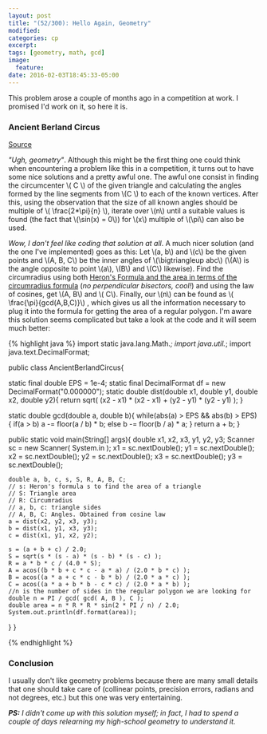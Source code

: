 ```yaml
---
layout: post
title: "(52/300): Hello Again, Geometry"
modified:
categories: cp
excerpt:
tags: [geometry, math, gcd]
image:
  feature:
date: 2016-02-03T18:45:33-05:00
---
```


This problem arose a couple of months ago in a competition at work. I promised I'd work on it, so here it is. 

### Ancient Berland Circus
<a href="http://codeforces.com/problemset/problem/1/C" target="\_blank">Source</a>

*"Ugh, geometry"*. Although this might be the first thing one could think when encountering a problem like this in a competition, it turns out to have some nice solutions and a pretty awful one. The awful one consist in finding the circumcenter \\( C \\) of the given triangle and calculating the angles formed by the line segments from \\(C \\) to each of the known vertices. After this, using the observation that the size of all known angles should be multiple of \\( \frac{2*\\pi}{n} \\), iterate over \\(n\\) until a suitable values is found (the fact that \\(\sin(x) = 0\\)) for \\(x\\) multiple of \\(\pi\\) can also be used.

*Wow, I don't feel like coding that solution at all*. A much nicer solution (and the one I've implemented) goes as this: Let \\(a, b\\) and \\(c\\) be the given points and \\(A, B, C\\) be the inner angles of \\(\bigtriangleup abc\\) (\\(A\\) is the angle opposite to point \\(a\\), \\(B\\) and \\(C\\) likewise). Find the circumradius using both [Heron's Formula and the area in terms of the circumradius formula](https://github.com/sbaldrich/algo/wiki/Geometry) (*no perpendicular bisectors, cool!*) and using the law of cosines, get \\(A, B\\) and \\( C\\). Finally, our \\(n\\) can be found as \\( \frac{\pi}{gcd(A,B,C)}\\) , which gives us all the information necessary to plug it into the formula for getting the area of a regular polygon. I'm aware this solution seems complicated but take a look at the code and it will seem much better:

{% highlight java %}
import static java.lang.Math.*;
import java.util.*;
import java.text.DecimalFormat;

public class AncientBerlandCircus{

  static final double EPS = 1e-4;
  static final DecimalFormat df = new DecimalFormat("0.000000");
  static double dist(double x1, double y1, double x2, double y2){
    return sqrt( (x2 - x1) * (x2 - x1) + (y2 - y1) * (y2 - y1) );
  }

  static double gcd(double a, double b){
    while(abs(a) > EPS && abs(b) > EPS){
      if(a > b)
        a -= floor(a / b) * b;
      else
        b -= floor(b / a) * a;
    }
    return a + b;
  }

  public static void main(String[] args){
    double x1, x2, x3, y1, y2, y3;
    Scanner sc = new Scanner( System.in );
    x1 = sc.nextDouble();  y1 = sc.nextDouble();
    x2 = sc.nextDouble();  y2 = sc.nextDouble();
    x3 = sc.nextDouble();  y3 = sc.nextDouble();

    double a, b, c, s, S, R, A, B, C;
    // s: Heron's formula s to find the area of a triangle
    // S: Triangle area
    // R: Circumradius
    // a, b, c: triangle sides
    // A, B, C: Angles. Obtained from cosine law
    a = dist(x2, y2, x3, y3);
    b = dist(x1, y1, x3, y3);
    c = dist(x1, y1, x2, y2);

    s = (a + b + c) / 2.0;
    S = sqrt(s * (s - a) * (s - b) * (s - c) );
    R = a * b * c / (4.0 * S);
    A = acos((b * b + c * c - a * a) / (2.0 * b * c) );
    B = acos((a * a + c * c - b * b) / (2.0 * a * c) );
    C = acos((a * a + b * b - c * c) / (2.0 * a * b) );
    //n is the number of sides in the regular polygon we are looking for
    double n = PI / gcd( gcd( A, B ), C );
    double area = n * R * R * sin(2 * PI / n) / 2.0;
    System.out.println(df.format(area));
  }
}

{% endhighlight %}

### Conclusion

I usually don't like geometry problems because there are many small details that one should take care of (collinear points, precision errors, radians and not degrees, etc.) but this one was very entertaining.

***PS:** I didn't come up with this solution myself; in fact, I had to spend a couple of days relearning my high-school geometry to understand it.*
